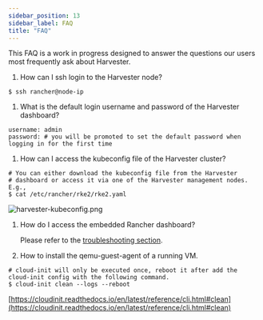 ```yaml
---
sidebar_position: 13
sidebar_label: FAQ
title: "FAQ"
---
```


<head>
  <link rel="canonical" href="https://docs.harvesterhci.io/v1.3/faq"/>
</head>

This FAQ is a work in progress designed to answer the questions our users most frequently ask about Harvester.

1. How can I ssh login to the Harvester node?
```shell
$ ssh rancher@node-ip
```

1. What is the default login username and password of the Harvester dashboard?
```shell
username: admin
password: # you will be promoted to set the default password when logging in for the first time
```

1. How can I access the kubeconfig file of the Harvester cluster?
```shell
# You can either download the kubeconfig file from the Harvester 
# dashboard or access it via one of the Harvester management nodes. E.g.,
$ cat /etc/rancher/rke2/rke2.yaml
```
![harvester-kubeconfig.png](./assets/harvester-kubeconfig.png)

1. How do I access the embedded Rancher dashboard?

    Please refer to the [troubleshooting section](./troubleshooting/harvester.md#access-embedded-rancher).

1. How to install the qemu-guest-agent of a running VM.
```shell
# cloud-init will only be executed once, reboot it after add the cloud-init config with the following command.
$ cloud-init clean --logs --reboot
```
[https://cloudinit.readthedocs.io/en/latest/reference/cli.html#clean](https://cloudinit.readthedocs.io/en/latest/reference/cli.html#clean)
